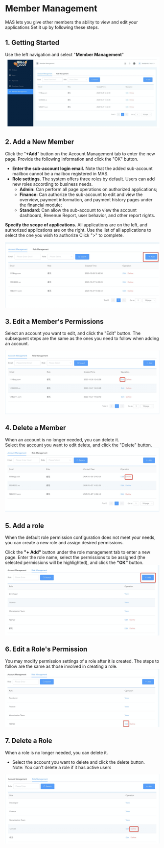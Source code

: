 # Member Management

MAS lets you give other members the ability to view and edit your applications
Set it up by following these steps.

## 1. Getting Started

Use the left navigation and select "**Member Management**"
![](../resource/account-member-management-1.png)

## 2. Add a New Member

Click the "**+Add**" button on the Account Management tab to enter the new page. Provide the following information and click the "OK" button.

* **Enter the sub-account login email.** Note that the added sub-account mailbox cannot be a mailbox registered in MAS.
* **Role settings.** The system offers  three roles by default. Users can add new roles according to business needs.
  * **Admin:** Can perform all page operations on authorized applications;
  * **Finance:** Can authorize the sub-account to edit and view the overview, payment information, and payment history pages under the financial module;
  * **Standard:** Can allow the sub-account to view the account dashboard, Revenue Report, user behavior, and other report rights.
  
**Specify the scope of applications.** All applications are on the left, and authorized applications are on the right. Use the list of all applications to select the one you wish to authorize Click ">" to complete.

![](../resource/account-member-management-2.png)

## 3. Edit a Member's Permissions
Select an account you want to edit, and click the "Edit" button. The subsequent steps are the same as the ones you need to follow when adding an account.

![](../resource/account-member-management-3.png)

## 4. Delete a Member

When an account is no longer needed, you can delete it.</br>
Select the account you want to edit delete, and click the "Delete" button.
![](../resource/account-member-management-4.png)

## 5. Add a role
When the default role permission configuration does not meet your needs, you can create a new role and assign desired permissions.

Click the **"+ Add"** button under the role management tab to enter a new page. Enter the role name, select the permissions to be assigned (the selected permissions will be highlighted), and click the **"OK"** button.
![](../resource/account-member-management-5.png)

## 6. Edit a Role's Permission
You may modify permission settings of a role after it is created. The steps to follow are the same as those involved in creating a role.
![](../resource/account-member-management-6.png)

## 7. Delete a Role
When a role is no longer needed, you can delete it.

* Select the account you want to delete and click the delete button.</br>
Note: You can't delete a role if it has active users

![](../resource/account-member-management-7.png)
